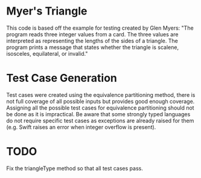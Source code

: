 # Myer's Triangle
This code is based off the example for testing created by Glen Myers:
"The program reads three integer values from a card. The three values are interpreted as representing the lengths of the sides of a triangle. The program prints a message that states whether the triangle is scalene, isosceles, equilateral, or invalid."

# Test Case Generation
Test cases were created using the equivalence partitioning method, there is not full coverage of all possible inputs but provides good enough coverage.
Assigning all the possible test cases for equivalence partitioning should not be done as it is impractical.
Be aware that some strongly typed languages do not require specific test cases as exceptions are already raised for them (e.g. Swift raises an error when integer overflow is present).

# TODO
Fix the triangleType method so that all test cases pass. 
